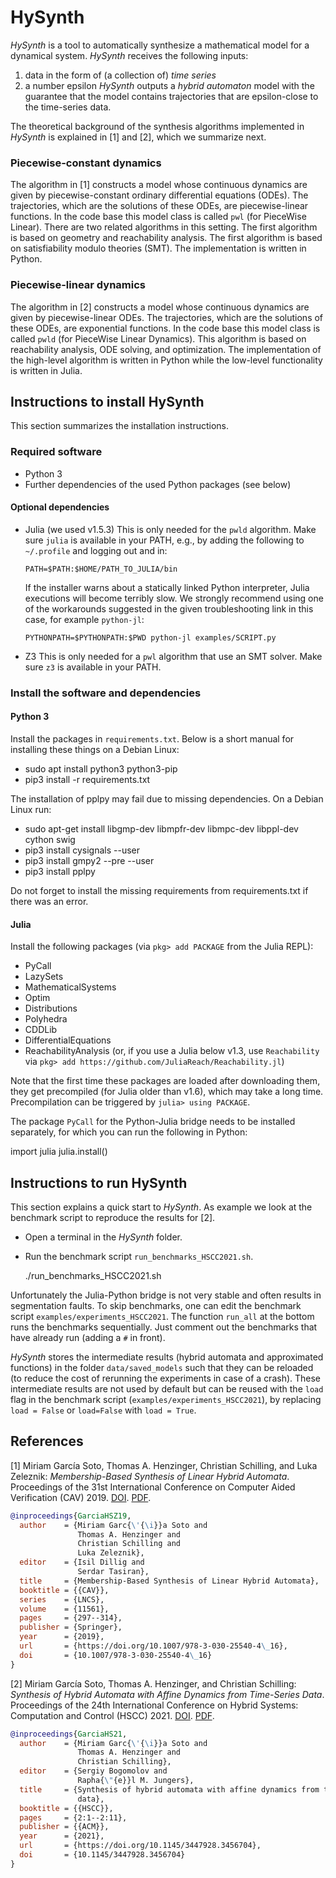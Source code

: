 # HySynth

*HySynth* is a tool to automatically synthesize a mathematical model for a
dynamical system.
*HySynth* receives the following inputs:
1. data in the form of (a collection of) *time series*
2. a number epsilon
*HySynth* outputs a *hybrid automaton* model with the guarantee that the model
contains trajectories that are epsilon-close to the time-series data.

The theoretical background of the synthesis algorithms implemented in *HySynth*
is explained in [1] and [2], which we summarize next.


### Piecewise-constant dynamics

The algorithm in [1] constructs a model whose continuous dynamics are given by
piecewise-constant ordinary differential equations (ODEs).
The trajectories, which are the solutions of these ODEs, are piecewise-linear
functions.
In the code base this model class is called `pwl` (for PieceWise Linear).
There are two related algorithms in this setting.
The first algorithm is based on geometry and reachability analysis.
The first algorithm is based on satisfiability modulo theories (SMT).
The implementation is written in Python.


### Piecewise-linear dynamics

The algorithm in [2] constructs a model whose continuous dynamics are given by
piecewise-linear ODEs.
The trajectories, which are the solutions of these ODEs, are exponential
functions.
In the code base this model class is called `pwld` (for PieceWise Linear
Dynamics).
This algorithm is based on reachability analysis, ODE solving, and optimization.
The implementation of the high-level algorithm is written in Python while the
low-level functionality is written in Julia.



## Instructions to install HySynth

This section summarizes the installation instructions.


### Required software

* Python 3
* Further dependencies of the used Python packages (see below)


#### Optional dependencies

* Julia (we used v1.5.3)
  This is only needed for the `pwld` algorithm.
  Make sure `julia` is available in your PATH, e.g., by adding the following to
  `~/.profile` and logging out and in:

  ```
  PATH=$PATH:$HOME/PATH_TO_JULIA/bin
  ```

  If the installer warns about a statically linked Python interpreter, Julia
  executions will become terribly slow.
  We strongly recommend using one of the workarounds suggested in the given
  troubleshooting link in this case, for example `python-jl`:

  ```
  PYTHONPATH=$PYTHONPATH:$PWD python-jl examples/SCRIPT.py
  ```

* Z3
  This is only needed for a `pwl` algorithm that use an SMT solver.
  Make sure `z3` is available in your PATH.


### Install the software and dependencies

#### Python 3

  Install the packages in `requirements.txt`.
  Below is a short manual for installing these things on a Debian Linux:

  * sudo apt install python3 python3-pip
  * pip3 install -r requirements.txt

  The installation of pplpy may fail due to missing dependencies.
  On a Debian Linux run:

  * sudo apt-get install libgmp-dev libmpfr-dev libmpc-dev libppl-dev cython swig
  * pip3 install cysignals --user
  * pip3 install gmpy2 --pre --user
  * pip3 install pplpy

  Do not forget to install the missing requirements from requirements.txt if
  there was an error.

#### Julia

  Install the following packages (via `pkg> add PACKAGE` from the Julia REPL):

  * PyCall
  * LazySets
  * MathematicalSystems
  * Optim
  * Distributions
  * Polyhedra
  * CDDLib
  * DifferentialEquations
  * ReachabilityAnalysis (or, if you use a Julia below v1.3, use `Reachability`
    via `pkg> add https://github.com/JuliaReach/Reachability.jl`)

  Note that the first time these packages are loaded after downloading them,
  they get precompiled (for Julia older than v1.6), which may take a long time.
  Precompilation can be triggered by `julia> using PACKAGE`.

  The package `PyCall` for the Python-Julia bridge needs to be installed
  separately, for which you can run the following in Python:

  import julia
  julia.install()



## Instructions to run HySynth

This section explains a quick start to *HySynth*.
As example we look at the benchmark script to reproduce the results for [2].

* Open a terminal in the *HySynth* folder.

* Run the benchmark script `run_benchmarks_HSCC2021.sh`.

    ./run_benchmarks_HSCC2021.sh

Unfortunately the Julia-Python bridge is not very stable and often results in
segmentation faults.
To skip benchmarks, one can edit the benchmark script
`examples/experiments_HSCC2021`.
The function `run_all` at the bottom runs the benchmarks sequentially.
Just comment out the benchmarks that have already run (adding a `#` in front).

*HySynth* stores the intermediate results (hybrid automata and approximated
functions) in the folder `data/saved_models` such that they can be reloaded (to
reduce the cost of rerunning the experiments in case of a crash).
These intermediate results are not used by default but can be reused with the
`load` flag in the benchmark script (`examples/experiments_HSCC2021`), by
replacing `load = False` or `load=False` with `load = True`.


## References

[1] Miriam García Soto, Thomas A. Henzinger, Christian Schilling, and Luka
Zeleznik:
*Membership-Based Synthesis of Linear Hybrid Automata*.
Proceedings of the 31st International Conference on Computer Aided Verification
(CAV) 2019.
[DOI](https://doi.org/10.1007/978-3-030-25540-4_16).
[PDF](https://research-explorer.app.ist.ac.at/record/6493).

```bibtex
@inproceedings{GarciaHSZ19,
  author    = {Miriam Garc{\'{\i}}a Soto and
               Thomas A. Henzinger and
               Christian Schilling and
               Luka Zeleznik},
  editor    = {Isil Dillig and
               Serdar Tasiran},
  title     = {Membership-Based Synthesis of Linear Hybrid Automata},
  booktitle = {{CAV}},
  series    = {LNCS},
  volume    = {11561},
  pages     = {297--314},
  publisher = {Springer},
  year      = {2019},
  url       = {https://doi.org/10.1007/978-3-030-25540-4\_16},
  doi       = {10.1007/978-3-030-25540-4\_16}
}
```


[2] Miriam García Soto, Thomas A. Henzinger, and Christian Schilling:
*Synthesis of Hybrid Automata with Affine Dynamics from Time-Series Data*.
Proceedings of the 24th International Conference on Hybrid Systems: Computation
and Control (HSCC) 2021.
[DOI](https://doi.org/10.1145/3447928.3456704).
[PDF](https://research-explorer.app.ist.ac.at/record/9200).

```bibtex
@inproceedings{GarciaHS21,
  author    = {Miriam Garc{\'{\i}}a Soto and
               Thomas A. Henzinger and
               Christian Schilling},
  editor    = {Sergiy Bogomolov and
               Rapha{\"{e}}l M. Jungers},
  title     = {Synthesis of hybrid automata with affine dynamics from time-series
               data},
  booktitle = {{HSCC}},
  pages     = {2:1--2:11},
  publisher = {{ACM}},
  year      = {2021},
  url       = {https://doi.org/10.1145/3447928.3456704},
  doi       = {10.1145/3447928.3456704}
}
```
